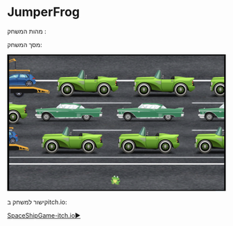 # JumperFrog
מהות המשחק :


 



 
 מסך המשחק:

 ![WhatsApp Image 2023-04-17 at 16 33 19](https://github.com/GilTzioni/JumperFrog/blob/main/JumperFrog/Assets/Screenshot%202023-04-17%20at%2022.51.16.png)
 
קישור למשחק בitch.io: 

 [SpaceShipGame-itch.io:arrow_forward:](https://gamedevk-g.itch.io/jumper-frog)

</div>
